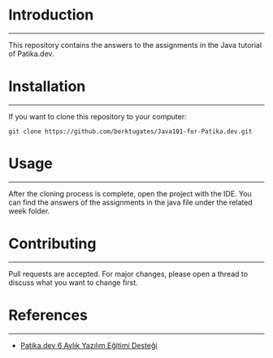 # Introduction
----
This repository contains the answers to the assignments in the Java tutorial of Patika.dev.

# Installation
----
If you want to clone this repository to your computer:
```
git clone https://github.com/berktugates/Java101-for-Patika.dev.git
```
# Usage
----
After the cloning process is complete, open the project with the IDE. You can find the answers of the assignments in the java file under the related week folder.

# Contributing
----
Pull requests are accepted. For major changes, please open a thread to discuss what you want to change first.

# References
----
* [Patika.dev 6 Aylık Yazılım Eğitimi Desteği](https://cohorts.patika.dev/cohortDetails/6-aylik-yazilim-egitimi-destegi/courses_and_lessons/EfYRJ5ZT398Yb9y6r)

